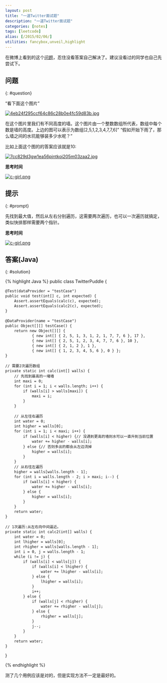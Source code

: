 ```yaml
---
layout: post
title: "一道Twitter面试题"
description: "一道Twitter面试题"
categories: [notes]
tags: [leetcode]
alias: [/2015/02/06/]
utilities: fancybox,unveil,highlight
---
```


在微博上看到的这个[问题][1]，忍住没看答案自己解决了。建议没看过的同学也自己先尝试下。

## 问题
{: #question}

“看下面这个图片”

<a class="post-image" href="/assets/images/posts/4eb24f295ccf64c86c28b0e4fc59d83b.jpg">
<img itemprop="image" data-src="/assets/images/posts/4eb24f295ccf64c86c28b0e4fc59d83b.jpg" src="/assets/js/unveil/loader.gif" alt="4eb24f295ccf64c86c28b0e4fc59d83b.jpg" />
</a>

在这个图片里我们有不同高度的墙。这个图片由一个整数数组所代表，数组中每个数是墙的高度。上边的图可以表示为数组[2,5,1,2,3,4,7,7,6]”
“假如开始下雨了，那么墙之间的水坑能够装多少水呢？”

比如上面这个图的的答案应该就是10:

<a class="post-image" href="/assets/images/posts/7cc829d3gw1ea56pjntkoj205m03zaa2.jpg">
<img itemprop="image" data-src="/assets/images/posts/7cc829d3gw1ea56pjntkoj205m03zaa2.jpg" src="/assets/js/unveil/loader.gif" alt="7cc829d3gw1ea56pjntkoj205m03zaa2.jpg" />
</a>

**思考时间**

<a class="post-image" href="/assets/images/posts/c-girl.png">
<img itemprop="image" data-src="/assets/images/posts/c-girl.png" src="/assets/js/unveil/loader.gif" alt="c-girl.png" />
</a>


## 提示
{: #prompt}

先找到最大值，然后从左右分别遍历，这需要两次遍历，也可以一次遍历就搞定，类似快排那样需要两个指针。

**思考时间**

<a class="post-image" href="/assets/images/posts/c-girl.png">
<img itemprop="image" data-src="/assets/images/posts/c-girl.png" src="/assets/js/unveil/loader.gif" alt="c-girl.png" />
</a>

## 答案(Java)
{: #solution}


{% highlight Java %}
public class TwitterPuddle {

	@Test(dataProvider = "testCase")
	public void test(int[] c, int expected) {
		Assert.assertEquals(calc(c), expected);
		Assert.assertEquals(calc2(c), expected);
	}

	@DataProvider(name = "testCase")
	public Object[][] testCase() {
		return new Object[][] { 
				{ new int[] { 2, 5, 1, 3, 1, 2, 1, 7, 7, 6 }, 17 },
				{ new int[] { 2, 5, 1, 2, 3, 4, 7, 7, 6 }, 10 },
				{ new int[] { 2, 1, 2 }, 1 },
				{ new int[] { 1, 2, 3, 4, 5, 6 }, 0 } };
	}

	// 需要2次遍历数组
	private static int calc(int[] walls) {
		// 先找到最高的一堵墙
		int maxi = 0;
		for (int i = 1; i < walls.length; i++) {
			if (walls[i] > walls[maxi]) {
				maxi = i;
			}
		}

		// 从左往右遍历
		int water = 0;
		int higher = walls[0];
		for (int i = 1; i < maxi; i++) {
			if (walls[i] < higher) {// 没遇到更高的墙则水可以一直升到当前位置
				water += higher - walls[i];
			} else {// 否则多出的都会从左边流掉
				higher = walls[i];
			}
		}
		// 从右往左遍历
		higher = walls[walls.length - 1];
		for (int i = walls.length - 2; i > maxi; i--) {
			if (walls[i] < higher) {
				water += higher - walls[i];
			} else {
				higher = walls[i];
			}
		}
		return water;
	}

	// 1次遍历:从左右向中间逼近。
	private static int calc2(int[] walls) {
		int water = 0;
		int lhigher = walls[0];
		int rhigher = walls[walls.length - 1];
		int i = 0, j = walls.length - 1;
		while (i != j) {
			if (walls[i] < walls[j]) {
				if (walls[i] < lhigher) {
					water += lhigher - walls[i];
				} else {
					lhigher = walls[i];
				}
				i++;
			} else {
				if (walls[j] < rhigher) {
					water += rhigher - walls[j];
				} else {
					rhigher = walls[j];
				}
				j--;
			}
		}
		return water;
	}
}

{% endhighlight %}


测了几个用例应该是对的，但是实现方法不一定是最好的。



 [1]: http://ask.julyedu.com/question/140